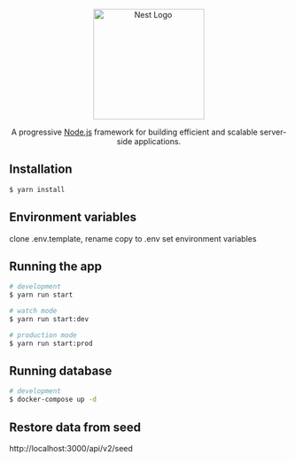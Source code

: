 <p align="center">
  <a href="http://nestjs.com/" target="blank"><img src="https://nestjs.com/img/logo-small.svg" width="200" alt="Nest Logo" /></a>
</p>

[circleci-image]: https://img.shields.io/circleci/build/github/nestjs/nest/master?token=abc123def456
[circleci-url]: https://circleci.com/gh/nestjs/nest

  <p align="center">A progressive <a href="http://nodejs.org" target="_blank">Node.js</a> framework for building efficient and scalable server-side applications.</p>
    <p align="center">

## Installation

```bash
$ yarn install
```

## Environment variables
clone .env.template,
rename copy to .env 
set environment variables



## Running the app

```bash
# development
$ yarn run start

# watch mode
$ yarn run start:dev

# production mode
$ yarn run start:prod
```

## Running database

```bash
# development
$ docker-compose up -d
```

## Restore data from seed

http://localhost:3000/api/v2/seed
